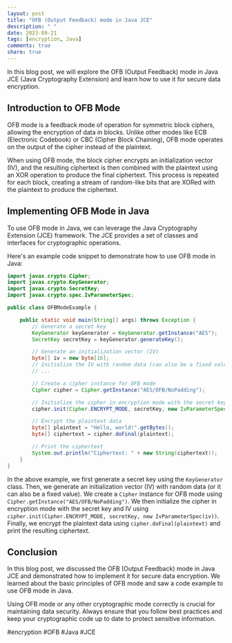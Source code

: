 ```yaml
---
layout: post
title: "OFB (Output Feedback) mode in Java JCE"
description: " "
date: 2023-09-21
tags: [encryption, Java]
comments: true
share: true
---
```


In this blog post, we will explore the OFB (Output Feedback) mode in Java JCE (Java Cryptography Extension) and learn how to use it for secure data encryption.

## Introduction to OFB Mode

OFB mode is a feedback mode of operation for symmetric block ciphers, allowing the encryption of data in blocks. Unlike other modes like ECB (Electronic Codebook) or CBC (Cipher Block Chaining), OFB mode operates on the output of the cipher instead of the plaintext.

When using OFB mode, the block cipher encrypts an initialization vector (IV), and the resulting ciphertext is then combined with the plaintext using an XOR operation to produce the final ciphertext. This process is repeated for each block, creating a stream of random-like bits that are XORed with the plaintext to produce the ciphertext.

## Implementing OFB Mode in Java

To use OFB mode in Java, we can leverage the Java Cryptography Extension (JCE) framework. The JCE provides a set of classes and interfaces for cryptographic operations.

Here's an example code snippet to demonstrate how to use OFB mode in Java:

```java
import javax.crypto.Cipher;
import javax.crypto.KeyGenerator;
import javax.crypto.SecretKey;
import javax.crypto.spec.IvParameterSpec;

public class OFBModeExample {

    public static void main(String[] args) throws Exception {
        // Generate a secret key
        KeyGenerator keyGenerator = KeyGenerator.getInstance("AES");
        SecretKey secretKey = keyGenerator.generateKey();

        // Generate an initialization vector (IV)
        byte[] iv = new byte[16];
        // Initialize the IV with random data (can also be a fixed value)
        // ...

        // Create a cipher instance for OFB mode
        Cipher cipher = Cipher.getInstance("AES/OFB/NoPadding");

        // Initialize the cipher in encryption mode with the secret key and IV
        cipher.init(Cipher.ENCRYPT_MODE, secretKey, new IvParameterSpec(iv));

        // Encrypt the plaintext data
        byte[] plaintext = "Hello, world!".getBytes();
        byte[] ciphertext = cipher.doFinal(plaintext);

        // Print the ciphertext
        System.out.println("Ciphertext: " + new String(ciphertext));
    }
}
```

In the above example, we first generate a secret key using the `KeyGenerator` class. Then, we generate an initialization vector (IV) with random data (or it can also be a fixed value). We create a `Cipher` instance for OFB mode using `Cipher.getInstance("AES/OFB/NoPadding")`. We then initialize the cipher in encryption mode with the secret key and IV using `cipher.init(Cipher.ENCRYPT_MODE, secretKey, new IvParameterSpec(iv))`. Finally, we encrypt the plaintext data using `cipher.doFinal(plaintext)` and print the resulting ciphertext.

## Conclusion

In this blog post, we discussed the OFB (Output Feedback) mode in Java JCE and demonstrated how to implement it for secure data encryption. We learned about the basic principles of OFB mode and saw a code example to use OFB mode in Java.

Using OFB mode or any other cryptographic mode correctly is crucial for maintaining data security. Always ensure that you follow best practices and keep your cryptographic code up to date to protect sensitive information.

#encryption #OFB #Java #JCE